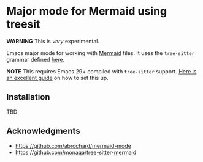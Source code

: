 # Major mode for Mermaid using treesit

**WARNING** This is *very* experimental.

Emacs major mode for working with [Mermaid](https://mermaid.js.org/) files. It uses the `tree-sitter` grammar defined [here](https://github.com/monaqa/tree-sitter-mermaid).

**NOTE** This requires Emacs 29+ compiled with `tree-sitter` support. [Here is an excellent guide](https://www.masteringemacs.org/article/how-to-get-started-tree-sitter) on how to set this up.

## Installation

TBD

## Acknowledgments

- https://github.com/abrochard/mermaid-mode
- https://github.com/monaqa/tree-sitter-mermaid
